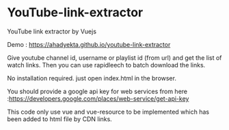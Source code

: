 # YouTube-link-extractor
YouTube link extractor by Vuejs

Demo : https://ahadyekta.github.io/youtube-link-extractor

Give youtube channel id, username or playlist id (from url) and get the list of watch links. Then you can use rapidleech to batch download the links. 

No installation required. just open index.html in the browser. 
 
You should provide a google api key for web services from here  :https://developers.google.com/places/web-service/get-api-key

This code only use vue and vue-resource to be implemented which has been added to html file by CDN links. 

